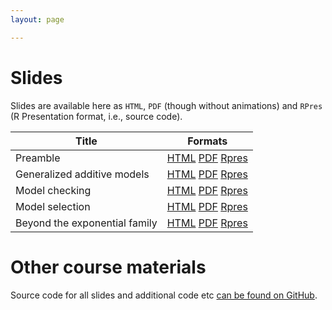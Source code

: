 ```yaml
---
layout: page

---
```


# Slides


Slides are available here as `HTML`, `PDF` (though without animations) and `RPres` (R Presentation format, i.e., source code).

Title                         | Formats
------------------------------|---------------------
Preamble                      | [HTML](slides/00-preamble.html) [PDF](slides/00-preamble.pdf) [Rpres](https://github.com/eric-pedersen/mgcv-esa-workshop/blob/master/slides/00-preamble.Rpres)
Generalized additive models   | [HTML](slides/01-intro.html) [PDF](slides/01-intro.pdf) [Rpres](https://github.com/eric-pedersen/mgcv-esa-workshop/blob/master/slides/01-intro.Rpres)
Model checking                | [HTML](slides/02-model_checking.html) [PDF](slides/02-model_checking.pdf) [Rpres](https://github.com/eric-pedersen/mgcv-esa-workshop/blob/master/slides/02-model_checking.Rpres)
Model selection               | [HTML](slides/03-model-selection.html) [PDF](slides/03-model-selection.pdf) [Rpres](https://github.com/eric-pedersen/mgcv-esa-workshop/blob/master/slides/03-model-selection.Rpres)
Beyond the exponential family | [HTML](slides/04-Beyond_the_exponential_family.html) [PDF](slides/04-Beyond_the_exponential_family.pdf) [Rpres](https://github.com/eric-pedersen/mgcv-esa-workshop/blob/master/slides/04-Beyond_the_exponential_family.Rpres)

# Other course materials

Source code for all slides and additional code etc [can be found on GitHub](https://github.com/eric-pedersen/mgcv-esa-workshop/).
